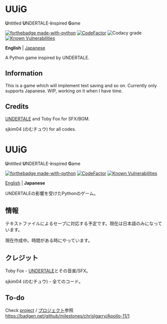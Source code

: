 # UUiG
**U**ntitled **U**NDERTALE-**i**nspired **G**ame

[![forthebadge made-with-python](http://ForTheBadge.com/images/badges/made-with-python.svg)](https://www.python.org/)
[![CodeFactor](https://www.codefactor.io/repository/github/sjkim04/uuig/badge)](https://www.codefactor.io/repository/github/sjkim04/uuig)
![Codacy grade](https://img.shields.io/codacy/grade/5b481779574d43c1970889e683dc38af)
[![Known Vulnerabilities](https://snyk.io/test/github/sjkim04/uuig/badge.svg)](https://snyk.io/test/github/sjkim04/uuig)


**English** | [Japanese](#UUiG-1)

A Python game inspired by UNDERTALE.

## Information
This is a game which will implement text saving and so on. Currently only supports Japanese.
WIP, working on it when I have time.

## Credits
[UNDERTALE](https://undertale.com) and Toby Fox for SFX/BGM.

sjkim04 (のむチュウ) for all codes.


# UUiG
**U**ntitled **U**NDERTALE-**i**nspired **G**ame

[![forthebadge made-with-python](http://ForTheBadge.com/images/badges/made-with-python.svg)](https://www.python.org/)
[![CodeFactor](https://www.codefactor.io/repository/github/sjkim04/uuig/badge)](https://www.codefactor.io/repository/github/sjkim04/uuig)
[![Known Vulnerabilities](https://snyk.io/test/github/sjkim04/uuig/badge.svg)](https://snyk.io/test/github/sjkim04/uuig)


[English](#UUiG) | **Japanese**

UNDERTALEの影響を受けたPythonのゲーム。

## 情報
テキストファイルによるセーブに対応する予定です。現在は日本語のみになっています。

現在作成中。時間がある時にやっています。

## クレジット
Toby Fox - [UNDERTALE](https://undertale.com)とその音楽/SFX。

sjkim04 (のむチュウ) - 全てのコード。


## To-do
Check [project][p2] / [プロジェクト][p2]参照
https://badgen.net/github/milestones/chrislgarry/Apollo-11/1

[p2]: /../../projects/2
